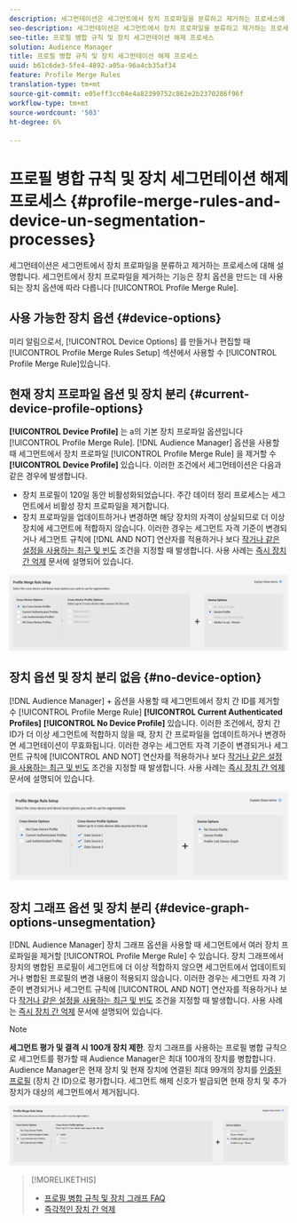 ```yaml
---
description: 세그먼테이션은 세그먼트에서 장치 프로파일을 분류하고 제거하는 프로세스에 대해 설명합니다. 세그먼트에서 장치 프로파일을 제거하는 기능은 프로필 병합 규칙을 만드는 데 사용되는 장치 옵션에 따라 다릅니다.
seo-description: 세그먼테이션은 세그먼트에서 장치 프로파일을 분류하고 제거하는 프로세스에 대해 설명합니다. 세그먼트에서 장치 프로파일을 제거하는 기능은 프로필 병합 규칙을 만드는 데 사용되는 장치 옵션에 따라 다릅니다.
seo-title: 프로필 병합 규칙 및 장치 세그먼테이션 해제 프로세스
solution: Audience Manager
title: 프로필 병합 규칙 및 장치 세그먼테이션 해제 프로세스
uuid: b61c6de3-5fe4-4892-a05a-96a4cb35af34
feature: Profile Merge Rules
translation-type: tm+mt
source-git-commit: e05eff3cc04e4a82399752c862e2b2370286f96f
workflow-type: tm+mt
source-wordcount: '503'
ht-degree: 6%

---
```



# 프로필 병합 규칙 및 장치 세그먼테이션 해제 프로세스 {#profile-merge-rules-and-device-un-segmentation-processes}

세그먼테이션은 세그먼트에서 장치 프로파일을 분류하고 제거하는 프로세스에 대해 설명합니다. 세그먼트에서 장치 프로파일을 제거하는 기능은 장치 옵션을 만드는 데 사용되는 장치 옵션에 따라 다릅니다 [!UICONTROL Profile Merge Rule].

## 사용 가능한 장치 옵션 {#device-options}

미리 알림으로서, [!UICONTROL Device Options] 를 만들거나 편집할 때 [!UICONTROL Profile Merge Rules Setup] 섹션에서 사용할 수 [!UICONTROL Profile Merge Rule]있습니다.

## 현재 장치 프로파일 옵션 및 장치 분리 {#current-device-profile-options}

**[!UICONTROL Device Profile]** 는 a의 기본 장치 프로파일 옵션입니다 [!UICONTROL Profile Merge Rule]. [!DNL Audience Manager] 옵션을 사용할 때 세그먼트에서 장치 프로파일 [!UICONTROL Profile Merge Rule] 을 제거할 수 **[!UICONTROL Device Profile]** 있습니다. 이러한 조건에서 세그먼테이션은 다음과 같은 경우에 발생합니다.

* 장치 프로필이 120일 동안 비활성화되었습니다. 주간 데이터 정리 프로세스는 세그먼트에서 비활성 장치 프로파일을 제거합니다.
* 장치 프로파일을 업데이트하거나 변경하면 해당 장치의 자격이 상실되므로 더 이상 장치에 세그먼트에 적합하지 않습니다. 이러한 경우는 세그먼트 자격 기준이 변경되거나 세그먼트 규칙에 [!DNL AND NOT] 연산자를 적용하거나 보다 [작거나 같은 설정을 사용하는 최근 및 빈도](../segments/recency-and-frequency.md) 조건을 지정할 때 발생합니다. 사용 사례는 [즉시 장치 간 억제](instant-cross-device-suppression.md) 문서에 설명되어 있습니다.

![장치 전용](assets/device-only.png)

## 장치 옵션 및 장치 분리 없음 {#no-device-option}

[!DNL Audience Manager] + 옵션을 사용할 때 세그먼트에서 장치 간 ID를 제거할 수 [!UICONTROL Profile Merge Rule] **[!UICONTROL Current Authenticated Profiles]** **[!UICONTROL No Device Profile]** 있습니다. 이러한 조건에서, 장치 간 ID가 더 이상 세그먼트에 적합하지 않을 때, 장치 간 프로파일을 업데이트하거나 변경하면 세그먼테이션이 무효화됩니다. 이러한 경우는 세그먼트 자격 기준이 변경되거나 세그먼트 규칙에 [!UICONTROL AND NOT] 연산자를 적용하거나 보다 [작거나 같은 설정을 사용하는 최근 및 빈도](../segments/recency-and-frequency.md) 조건을 지정할 때 발생합니다. 사용 사례는 [즉시 장치 간 억제](instant-cross-device-suppression.md) 문서에 설명되어 있습니다.

![](assets/current-no-device.png)

## 장치 그래프 옵션 및 장치 분리 {#device-graph-options-unsegmentation}

[!DNL Audience Manager] 장치 그래프 옵션을 사용할 때 세그먼트에서 여러 장치 프로파일을 제거할 [!UICONTROL Profile Merge Rule] 수 있습니다. 장치 그래프에서 장치의 병합된 프로필이 세그먼트에 더 이상 적합하지 않으면 세그먼트에서 업데이트되거나 병합된 프로필의 변경 내용이 적용되지 않습니다. 이러한 경우는 세그먼트 자격 기준이 변경되거나 세그먼트 규칙에 [!UICONTROL AND NOT] 연산자를 적용하거나 보다 [작거나 같은 설정을 사용하는 최근 및 빈도](../segments/recency-and-frequency.md) 조건을 지정할 때 발생합니다. 사용 사례는 [즉시 장치 간 억제](instant-cross-device-suppression.md) 문서에 설명되어 있습니다.

>[!NOTE]
>
>**세그먼트 평가 및 결격 시 100개 장치 제한**.
>장치 그래프를 사용하는 프로필 병합 규칙으로 세그먼트를 평가할 때 Audience Manager은 최대 100개의 장치를 병합합니다. Audience Manager은 현재 장치 및 현재 장치에 연결된 최대 99개의 장치를 [인증된 프로필](../../reference/visitor-authentication-states.md) (장치 간 ID)으로 평가합니다. 세그먼트 해제 신호가 발급되면 현재 장치 및 추가 장치가 대상의 세그먼트에서 제거됩니다.

![](assets/last-device-graph.png)

>[!MORELIKETHIS]
>
>* [프로필 병합 규칙 및 장치 그래프 FAQ](../../faq/faq-profile-merge.md)
>* [즉각적인 장치 간 억제](instant-cross-device-suppression.md)

